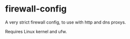 firewall-config
===============

A very strict firewall config, to use with http and dns proxys.

Requires Linux kernel and ufw.
